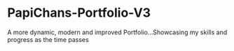 # PapiChans-Portfolio-V3
A more dynamic, modern and improved Portfolio...Showcasing my skills and progress as the time passes
